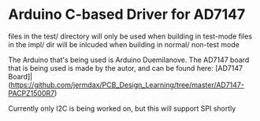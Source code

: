 # Arduino C-based Driver for AD7147
files in the test/ directory will only be used when building in test-mode
files in the impl/ dir will be inlcuded when building in normal/ non-test mode

The Arduino that's being used is Arduino Duemilanove.
The AD7147 board that is being used is made by the autor, and can be found here:
[AD7147 Board]|(https://github.com/jermdax/PCB_Design_Learning/tree/master/AD7147-PACPZ1500R7)

Currently only I2C is being worked on, but this will support SPI shortly
